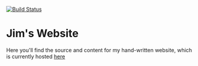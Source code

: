 [![Build Status](https://travis-ci.com/jimbarrett27/website.svg?branch=main)](https://travis-ci.com/jimbarrett27/website)

# Jim's Website

Here you'll find the source and content for my hand-written website, which is currently hosted [here](https://www.jimbarrett.co.uk)

